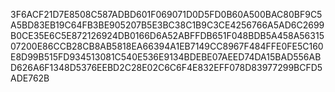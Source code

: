 3F6ACF21D7E8508C587ADBD601F069071D0D5FD0B60A500BAC80BF9C5A5BD83EB19C64FB3BE905207B5E3BC38C1B9C3CE4256766A5AD6C2699B0CE35E6C5E872126924DB0166D6A52ABFFDB651F048BDB5A458A5631507200E86CCB28CB8AB5818EA66394A1EB7149CC8967F484FFE0FE5C160E8D99B515FD934513081C540E536E9134BDEBE07AEED74DA15BAD556ABD626A6F1348D5376EEBD2C28E02C6C6F4E832EFF078D83977299BCFD5ADE762B